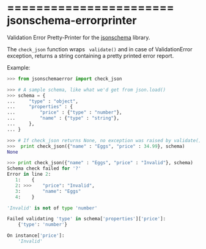 =======================
jsonschema-errorprinter
=======================

Validation Error Pretty-Printer for the [jsonschema](https://github.com/Julian/jsonschema) library.

The `check_json` function wraps ` validate()` and in case of ValidationError exception, returns a string containing a pretty printed error report.

Example:
```python
>>> from jsonschemaerror import check_json

>>> # A sample schema, like what we'd get from json.load()
>>> schema = {
...     "type" : "object",
...     "properties" : {
...         "price" : {"type" : "number"},
...         "name" : {"type" : "string"},
...     },
... }

>>> # If check_json returns None, no exception was raised by validate():
>>>  print check_json({"name" : "Eggs", "price" : 34.99}, schema)
None

>>> print check_json({"name" : "Eggs", "price" : "Invalid"}, schema)
Schema check failed for '?'
Error in line 2:
   1:    {
   2: >>>    "price": "Invalid",
   3:        "name": "Eggs"
   4:    }

'Invalid' is not of type 'number'

Failed validating 'type' in schema['properties']['price']:
    {'type': 'number'}

On instance['price']:
    'Invalid'
```



